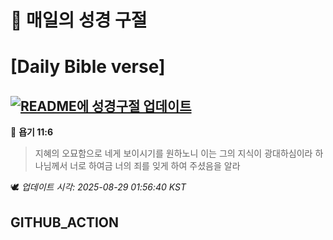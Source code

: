 # 🙏 매일의 성경 구절
# [Daily Bible verse]
## [![README에 성경구절 업데이트](https://github.com/DONGSUKA/first_test/actions/workflows/update-readme-bible.yml/badge.svg)](https://github.com/DONGSUKA/first_test/actions/workflows/update-readme-bible.yml)
<!-- START_BIBLE_VERSE -->
📖 **욥기 11:6**
> 지혜의 오묘함으로 네게 보이시기를 원하노니 이는 그의 지식이 광대하심이라 하나님께서 너로 하여금 너의 죄를 잊게 하여 주셨음을 알라

🕊️ _업데이트 시각: 2025-08-29 01:56:40 KST_
  <!-- END_BIBLE_VERSE -->
## GITHUB_ACTION
